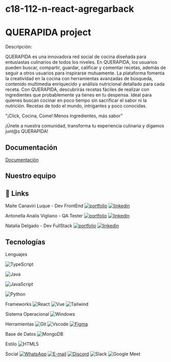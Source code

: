 # c18-112-n-react-agregarback

# QUERAPIDA project

Descripción:

QUERAPIDA es una innovadora red social de cocina diseñada para entusiastas culinarios de todos los niveles. En QUERAPIDA, los usuarios pueden buscar, compartir, guardar, calificar y comentar recetas, además de seguir a otros usuarios para inspirarse mutuamente. La plataforma fomenta la creatividad en la cocina con herramientas avanzadas de búsqueda, contenido multimedia enriquecido y análisis nutricional detallado para cada receta.
Con QUERAPIDA, descubrirás recetas fáciles de realizar con ingredientes que probablemente ya tienes en tu despensa. Ideal para quienes buscan cocinar en poco tiempo sin sacrificar el sabor ni la nutrición. 
Recetas de todo el mundo, intrigantes y poco conocidas.

"¡Click, Cocina, Come!:Menos ingredientes, más sabor"

¡Únete a nuestra comunidad, transforma tu experiencia culinaria y digamos junt@s QUERAPIDA!

## Documentación
[Documentación](https://drive.google.com/drive/folders/18q-AU_P1FjuudIUSE-0s0ehn39Sd-PeB?usp=drive_link)



## Nuestro equipo

## 🔗 Links
Maite Canaviri Luque - Dev FrontEnd [![portfolio](https://img.shields.io/badge/GITHUB-000?style=for-the-badge&logo=ko-fi&logoColor=white)](https://github.com/mai-cl)
[![linkedin](https://img.shields.io/badge/linkedin-0A66C2?style=for-the-badge&logo=linkedin&logoColor=white)](https://www.linkedin.com/in/maite-cl)

Antonella Analis Vigliano - QA Tester [![portfolio](https://img.shields.io/badge/GITHUB-000?style=for-the-badge&logo=ko-fi&logoColor=white)](https://github.com/121189)
[![linkedin](https://img.shields.io/badge/linkedin-0A66C2?style=for-the-badge&logo=linkedin&logoColor=white)](https://www.linkedin.com/in/antonellaanalisvigliano/)

Natalia Delgado - Dev FullStack [![portfolio](https://img.shields.io/badge/GITHUB-000?style=for-the-badge&logo=ko-fi&logoColor=white)](https://github.com/natdelgado1)
[![linkedin](https://img.shields.io/badge/linkedin-0A66C2?style=for-the-badge&logo=linkedin&logoColor=white)](https://www.linkedin.com/in/nattdelgado/)







## Tecnologías



Lenguajes

![TypeScript](https://img.shields.io/badge/TypeScript-007ACC?style=for-the-badge&logo=typescript&logoColor=white)

![Java](https://img.shields.io/badge/java-%23ED8B00.svg?style=for-the-badge&logo=openjdk&logoColor=white)

![JavaScript](https://img.shields.io/badge/JavaScript-F7DF1E?style=for-the-badge&logo=javascript&logoColor=black)

![Python](https://img.shields.io/badge/python-3670A0?style=for-the-badge&logo=python&logoColor=ffdd54)


Frameworks
![React](https://img.shields.io/badge/React-20232A?style=for-the-badge&logo=react&logoColor=61DAFB)
![Vue](https://img.shields.io/badge/vuejs-%2335495e.svg?style=for-the-badge&logo=vuedotjs&logoColor=%234FC08D)
![Tailwind](https://img.shields.io/badge/tailwindcss-%2338B2AC.svg?style=for-the-badge&logo=tailwind-css&logoColor=white)

Sistema Operacional
![Windows](https://img.shields.io/badge/Windows-000?style=for-the-badge&logo=windows&logoColor=2CA5E0)

Herramientas
![Git](https://img.shields.io/badge/GIT-E44C30?style=for-the-badge&logo=git&logoColor=white)
![Vscode](https://img.shields.io/badge/Vscode-007ACC?style=for-the-badge&logo=visual-studio-code&logoColor=white)
[![Figma](https://img.shields.io/badge/Figma-696969?style=for-the-badge&logo=figma&logoColor=figma)](https://www.figma.com/design/QMiWe8QwzddjjqY8HecNG0/Untitled?node-id=0-1&t=AccExjp9XfLj8Sdm-0)


Base de Datos
![MongoDB](https://img.shields.io/badge/MongoDB-%234ea94b.svg?style=for-the-badge&logo=mongodb&logoColor=white)

Estilo 
![HTML5](https://img.shields.io/badge/HTML5-E34F26?style=for-the-badge&logo=html5&logoColor=white)

Social
[![WhatsApp](https://img.shields.io/badge/WhatsApp-25D366?style=for-the-badge&logo=whatsapp&logoColor=white)](https://wa.me/DDI+DDD+SEU_NUMERO_WHATSAPP)
[![E-mail](https://img.shields.io/badge/-Email-000?style=for-the-badge&logo=microsoft-outlook&logoColor=007BFF)](mailto:SEUEMAIL)
[![Discord](https://img.shields.io/badge/Discord-7289DA?style=for-the-badge&logo=discord&logoColor=white)](https://discord.com/channels/@SEUUSERNAME/)
![Slack](https://img.shields.io/badge/Slack-4A154B?style=for-the-badge&logo=slack&logoColor=white)
![Google Meet](https://img.shields.io/badge/GoogleMeet-00AC47?style=for-the-badge&logo=slack&logoColor=white)

